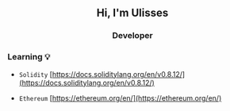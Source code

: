 
<h2 align="center">Hi, I'm Ulisses</h2>
<h3 align="center"> Developer </h3>

### Learning 💡
 - `Solidity`  [https://docs.soliditylang.org/en/v0.8.12/](https://docs.soliditylang.org/en/v0.8.12/)
   
 - `Ethereum` [https://ethereum.org/en/](https://ethereum.org/en/)
   







